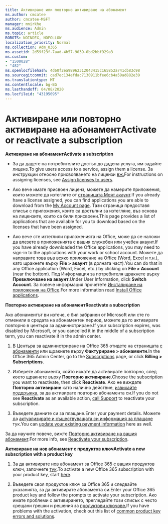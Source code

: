 ```yaml
---
title: Активиране или повторно активиране на абонамент
ms.author: cmcatee
author: cmcatee-MSFT
manager: mnirkhe
ms.audience: Admin
ms.topic: article
ROBOTS: NOINDEX, NOFOLLOW
localization_priority: Normal
ms.collection: Adm_O365
ms.assetid: 2d59f23f-7aad-4b57-9039-0bd2bbf929a3
ms.custom:
- "1500028"
- "482"
ms.openlocfilehash: 4d60f2ea98962312043415c165852a741cb83c98
ms.sourcegitcommit: cad7ec134efdac7130911bfee6cb4a59ad882e39
ms.translationtype: MT
ms.contentlocale: bg-BG
ms.lasthandoff: 04/08/2020
ms.locfileid: "43195095"
---
```

# <a name="activate-or-reactivate-a-subscription"></a><span data-ttu-id="7ad0c-102">Активиране или повторно активиране на абонамент</span><span class="sxs-lookup"><span data-stu-id="7ad0c-102">Activate or reactivate a subscription</span></span>

<span data-ttu-id="7ad0c-103">**Активиране на абонамент**</span><span class="sxs-lookup"><span data-stu-id="7ad0c-103">**Activate a subscription**</span></span>

- <span data-ttu-id="7ad0c-104">За да дадете на потребителите достъп до дадена услуга, им задайте лиценз.</span><span class="sxs-lookup"><span data-stu-id="7ad0c-104">To give users access to a service, assign them a license.</span></span> <span data-ttu-id="7ad0c-105">За инструкции относно присвояването на лицензи [вж.](https://docs.microsoft.com/microsoft-365/admin/manage/assign-licenses-to-users?view=o365-worldwide)</span><span class="sxs-lookup"><span data-stu-id="7ad0c-105">For instructions on assigning licenses, see [Assign licenses to users](https://docs.microsoft.com/microsoft-365/admin/manage/assign-licenses-to-users?view=o365-worldwide).</span></span> 

- <span data-ttu-id="7ad0c-106">Ако вече имате присвоен лиценз, можете да намерите приложения, които можете да изтеглите от [страницата Моят акаунт](https://portal.office.com/account/#installs).</span><span class="sxs-lookup"><span data-stu-id="7ad0c-106">If you already have a license assigned, you can find applications you are able to download from the [My Account page](https://portal.office.com/account/#installs).</span></span> <span data-ttu-id="7ad0c-107">Тази страница предоставя списък с приложения, които са достъпни за изтегляне, въз основа на лицензите, които са били присвоени.</span><span class="sxs-lookup"><span data-stu-id="7ad0c-107">This page provides a list of applications that are available for you to download based on the licenses that have been assigned.</span></span> 

- <span data-ttu-id="7ad0c-108">Ако вече сте изтеглили приложенията на Office, може да се наложи да влезете в приложенията с вашия служебен или учебен акаунт.</span><span class="sxs-lookup"><span data-stu-id="7ad0c-108">If you have already downloaded the Office applications, you may need to sign-in to the applications with your work or school account.</span></span> <span data-ttu-id="7ad0c-109">Можете да направите това във всяко приложение на Office (Word, Excel и т.н.), като щракнете върху **File > акаунт** (в долната част).</span><span class="sxs-lookup"><span data-stu-id="7ad0c-109">You can do that in any Office application (Word, Excel, etc.) by clicking on **File > Account** (near the bottom).</span></span> <span data-ttu-id="7ad0c-110">Под Информация за потребителя щракнете върху **Превключване на акаунт**.</span><span class="sxs-lookup"><span data-stu-id="7ad0c-110">Under User Information, click **Switch Account**.</span></span> <span data-ttu-id="7ad0c-111">За повече информация прочетете [Инсталиране на приложения на Office](https://docs.microsoft.com/microsoft-365/admin/setup/install-applications).</span><span class="sxs-lookup"><span data-stu-id="7ad0c-111">For more information read [Install Office applications](https://docs.microsoft.com/microsoft-365/admin/setup/install-applications).</span></span> 

<span data-ttu-id="7ad0c-112">**Повторно активиране на абонамент**</span><span class="sxs-lookup"><span data-stu-id="7ad0c-112">**Reactivate a subscription**</span></span>

<span data-ttu-id="7ad0c-113">Ако абонаментът ви изтече, е бил забранен от Microsoft или сте го отменили в средата на абонаментен период, можете да го активирате повторно в центъра за администриране.</span><span class="sxs-lookup"><span data-stu-id="7ad0c-113">If your subscription expires, was disabled by Microsoft, or you cancelled it in the middle of a subscription term, you can reactivate it in the admin center.</span></span>
  
1. <span data-ttu-id="7ad0c-114">В Центъра за администриране на Office 365 отидете на страницата [с абонаменти](https://go.microsoft.com/fwlink/p/?linkid=842054) или щракнете върху **Фактуриране > абонаменти**.</span><span class="sxs-lookup"><span data-stu-id="7ad0c-114">In the Office 365 Admin Center, go to the [Subscriptions](https://go.microsoft.com/fwlink/p/?linkid=842054) page, or click **Billing > Subscriptions**.</span></span>

2. <span data-ttu-id="7ad0c-115">Изберете абонамента, който искате да активирате повторно, след което щракнете върху **Повторно активиране**.</span><span class="sxs-lookup"><span data-stu-id="7ad0c-115">Choose the subscription you want to reactivate, then click **Reactivate**.</span></span> <span data-ttu-id="7ad0c-116">Ако не виждате **Повторно активиране** като налично действие, [извикайте поддръжка,](https://support.office.com/article/call-support-32a17ca7-6fa0-4870-8a8d-e25ba4ccfd4b) за да активирате повторно абонамента си.</span><span class="sxs-lookup"><span data-stu-id="7ad0c-116">If you do not see **Reactivate** as an available action, [call Support](https://support.office.com/article/call-support-32a17ca7-6fa0-4870-8a8d-e25ba4ccfd4b) to reactivate your subscription.</span></span>

3. <span data-ttu-id="7ad0c-117">Въведете данните си за плащане.</span><span class="sxs-lookup"><span data-stu-id="7ad0c-117">Enter your payment details.</span></span> <span data-ttu-id="7ad0c-118">Можете да [актуализирате и съществуващата си информация за плащане](https://docs.microsoft.com/microsoft-365/commerce/billing-and-payments/add-update-or-remove-credit-card-or-bank-account?view=o365-worldwide) тук.</span><span class="sxs-lookup"><span data-stu-id="7ad0c-118">You can [update your existing payment information](https://docs.microsoft.com/microsoft-365/commerce/billing-and-payments/add-update-or-remove-credit-card-or-bank-account?view=o365-worldwide) here as well.</span></span>

<span data-ttu-id="7ad0c-119">За да научите повече, вижте [Повторно активиране на вашия абонамент](https://docs.microsoft.com/office365/admin/subscriptions-and-billing/reactivate-your-subscription).</span><span class="sxs-lookup"><span data-stu-id="7ad0c-119">For more info, see [Reactivate your subscription](https://docs.microsoft.com/office365/admin/subscriptions-and-billing/reactivate-your-subscription).</span></span>

<span data-ttu-id="7ad0c-120">**Активиране на нов абонамент с продуктов ключ**</span><span class="sxs-lookup"><span data-stu-id="7ad0c-120">**Activate a new subscription with a product key**</span></span>

1. <span data-ttu-id="7ad0c-121">За да активирате нов абонамент за Office 365 с вашия продуктов ключ, започнете [тук](https://support.office.com/article/where-to-enter-your-office-product-key-0a82e5ae-739e-4b92-a6f4-2ec780c185db).</span><span class="sxs-lookup"><span data-stu-id="7ad0c-121">To activate a new Office 365 subscription with your product key, start [here](https://support.office.com/article/where-to-enter-your-office-product-key-0a82e5ae-739e-4b92-a6f4-2ec780c185db).</span></span> 

2. <span data-ttu-id="7ad0c-122">Въведете своя продуктов ключ за Office 365 и следвайте указанията, за да активирате абонамента си.</span><span class="sxs-lookup"><span data-stu-id="7ad0c-122">Enter your Office 365 product key and follow the prompts to activate your subscription.</span></span> <span data-ttu-id="7ad0c-123">Ако имате проблеми с активирането, прегледайте този списък с често срещани грешки и решения за [продуктови ключове.](https://docs.microsoft.com/microsoft-365/commerce/product-key-errors-and-solutions)</span><span class="sxs-lookup"><span data-stu-id="7ad0c-123">If you have problems with the activation, check out this list of [common product key errors and solutions](https://docs.microsoft.com/microsoft-365/commerce/product-key-errors-and-solutions).</span></span>
